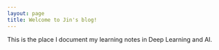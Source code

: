 ```yaml
---
layout: page
title: Welcome to Jin's blog!
---
```


This is the place I document my learning notes in Deep Learning and AI.
